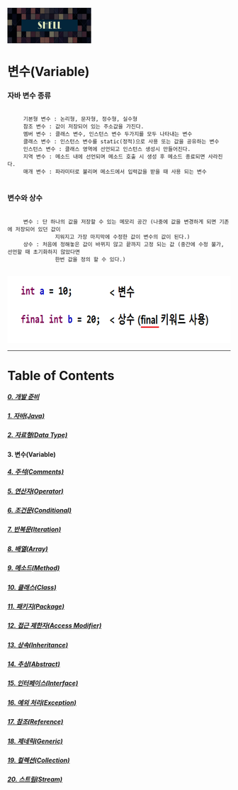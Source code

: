 <img src="../../../images/Untitled-1.jpg" width="189" height="80"></img>

# 변수(Variable)
### 자바 변수 종류
<pre>
  <code>
	 기본형 변수 : 논리형, 문자형, 정수형, 실수형
	 참조 변수 : 값이 저장되어 있는 주소값을 가진다.
	 멤버 변수 : 클래스 변수, 인스턴스 변수 두가지를 모두 나타내는 변수
	 클래스 변수 : 인스턴스 변수를 static(정적)으로 사용 또는 값을 공유하는 변수
	 인스턴스 변수 : 클래스 영역에 선언되고 인스턴스 생성시 만들어진다. 
	 지역 변수 : 메소드 내에 선언되며 메소드 호출 시 생성 후 메소드 종료되면 사라진다.
	 매개 변수 : 파라미터로 불리며 메소드에서 입력값을 받을 때 사용 되는 변수
  </code>
</pre>

### 변수와 상수
<pre>
  <code>
	 변수 : 단 하나의 값을 저장할 수 있는 메모리 공간 (나중에 값을 변경하게 되면 기존에 저장되어 있던 값이  
	           지워지고 가장 마지막에 수정한 값이 변수의 값이 된다.)
	 상수 : 처음에 정해놓은 값이 바뀌지 않고 끝까지 고정 되는 값 (중간에 수정 불가, 선언할 때 초기화하지 않았다면
	           한번 값을 정의 할 수 있다.)
  </code>
</pre>
<img src="../../../images/Constant.png" width="714" height="151"></img>


----
# Table of Contents
##### [0. 개발 준비](../../../../../../)
##### [1. 자바(Java)](../java)
##### [2. 자료형(Data Type)](../datatype)
#### 3. 변수(Variable)
##### [4. 주석(Comments)](../comments)
##### [5. 연산자(Operator)](../operator)
##### [6. 조건문(Conditional)](../conditional)
##### [7. 반복문(Iteration)](../iteration)
##### [8. 배열(Array)](../array)
##### [9. 메소드(Method)](../method)
##### [10. 클래스(Class)](../classes)
##### [11. 패키지(Package)](../packages)
##### [12. 접근 제한자(Access Modifier)](../accessmodifier)
##### [13. 상속(Inheritance)](../inheritance)
##### [14. 추상(Abstract)](../abstracts)
##### [15. 인터페이스(Interface)](../interfaces)
##### [16. 예외 처리(Exception)](../exceptions)
##### [17. 참조(Reference)](../references)
##### [18. 제네릭(Generic)](../generics)
##### [19. 컬렉션(Collection)](../collections)
##### [20. 스트림(Stream)](../streams)
